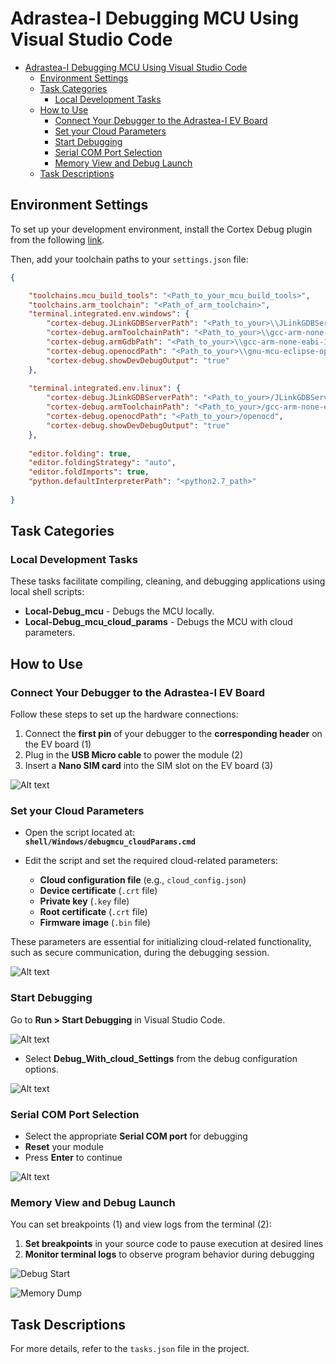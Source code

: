 # Adrastea-I Debugging MCU Using Visual Studio Code

- [Adrastea-I Debugging MCU Using Visual Studio Code](#adrastea-i-debugging-mcu-using-visual-studio-code)
  - [Environment Settings](#environment-settings)
  - [Task Categories](#task-categories)
    - [Local Development Tasks](#local-development-tasks)
  - [How to Use](#how-to-use)
    - [Connect Your Debugger to the Adrastea-I EV Board](#connect-your-debugger-to-the-adrastea-i-ev-board)
    - [Set your Cloud Parameters](#set-your-cloud-parameters)
    - [Start Debugging](#start-debugging)
    - [Serial COM Port Selection](#serial-com-port-selection)
    - [Memory View and Debug Launch](#memory-view-and-debug-launch)
  - [Task Descriptions](#task-descriptions)



## Environment Settings

To set up your development environment, install the Cortex Debug plugin from the following [link](https://github.com/Marus/cortex-debug?tab=readme-ov-file).

Then, add your toolchain paths to your `settings.json` file:

```json
{

    "toolchains.mcu_build_tools": "<Path_to_your_mcu_build_tools>",
    "toolchains.arm_toolchain": "<Path_of_arm_toolchain>",
    "terminal.integrated.env.windows": {
        "cortex-debug.JLinkGDBServerPath": "<Path_to_your>\\JLinkGDBServer.exe",
        "cortex-debug.armToolchainPath": "<Path_to_your>\\gcc-arm-none-eabi-10.3-2021.07\\bin",
        "cortex-debug.armGdbPath": "<Path_to_your>\\gcc-arm-none-eabi-10.3-2021.07\\bin",
        "cortex-debug.openocdPath": "<Path_to_your>\\gnu-mcu-eclipse-openocd-0.10.0-8-20180512-1921-win64\\GNU MCU Eclipse\\OpenOCD\\0.10.0-8-20180512-1921\\bin",
        "cortex-debug.showDevDebugOutput": "true"
    },
    
    "terminal.integrated.env.linux": {
        "cortex-debug.JLinkGDBServerPath": "<Path_to_your>/JLinkGDBServer",
        "cortex-debug.armToolchainPath": "<Path_to_your>/gcc-arm-none-eabi",
        "cortex-debug.openocdPath": "<Path_to_your>/openocd",
        "cortex-debug.showDevDebugOutput": "true"
    },
    
    "editor.folding": true,
    "editor.foldingStrategy": "auto",
    "editor.foldImports": true,
    "python.defaultInterpreterPath": "<python2.7_path>"
    
}


```

## Task Categories

### Local Development Tasks
These tasks facilitate compiling, cleaning, and debugging applications using local shell scripts:

- **Local-Debug_mcu** - Debugs the MCU locally.
- **Local-Debug_mcu_cloud_params** - Debugs the MCU with cloud parameters.

## How to Use

### Connect Your Debugger to the Adrastea-I EV Board

Follow these steps to set up the hardware connections:

1. Connect the **first pin** of your debugger to the **corresponding header** on the EV board  (1)
2. Plug in the **USB Micro cable** to power the module  (2)
3. Insert a **Nano SIM card** into the SIM slot on the EV board (3)


![Alt text](images/Debugger.png)
### Set your Cloud Parameters

- Open the script located at:  
  **`shell/Windows/debugmcu_cloudParams.cmd`**

- Edit the script and set the required cloud-related parameters:

  - **Cloud configuration file** (e.g., `cloud_config.json`)
  - **Device certificate** (`.crt` file)
  - **Private key** (`.key` file)
  - **Root certificate** (`.crt` file)
  - **Firmware image** (`.bin` file)

These parameters are essential for initializing cloud-related functionality, such as secure communication, during the debugging session.


![Alt text](images/05_Debug_Cloud_Params.png)

### Start Debugging

Go to **Run > Start Debugging** in Visual Studio Code.

![Alt text](images/01_start_debugging.png)

- Select **Debug_With_cloud_Settings** from the debug configuration options.

![Alt text](images/04_Debug_menu.png)


### Serial COM Port Selection

- Select the appropriate **Serial COM port** for debugging  
- **Reset** your module  
- Press **Enter** to continue

![Alt text](images/02_set_com_executing_com_ports.png)

### Memory View and Debug Launch

You can set breakpoints (1) and view logs from the terminal (2):

1. **Set breakpoints** in your source code to pause execution at desired lines  
2. **Monitor terminal logs** to observe program behavior during debugging

![Debug Start](images/03_Debug_start.png)

![Memory Dump](images/06_Debug_Memory_Dump.png)


## Task Descriptions
For more details, refer to the `tasks.json` file in the project.


